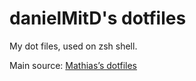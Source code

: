danielMitD's dotfiles
=====================

My dot files, used on zsh shell.

Main source: [Mathias’s dotfiles](https://github.com/mathiasbynens/dotfiles)